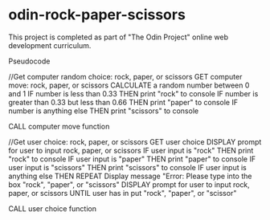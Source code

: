 # odin-rock-paper-scissors

This project is completed as part of "The Odin Project" online web development curriculum.

Pseudocode

//Get computer random choice: rock, paper, or scissors
GET computer move: rock, paper, or scissors
    CALCULATE a random number between 0 and 1
        IF number is less than 0.33 THEN print "rock" to console
        IF number is greater than 0.33 but less than 0.66 THEN print "paper" to console
        IF number is anything else THEN print "scissors" to console

CALL computer move function


//Get user choice: rock, paper, or scissors
GET user choice
    DISPLAY prompt for user to input rock, paper, or scissors
        IF user input is "rock" THEN print "rock" to console
        IF user input is "paper" THEN print "paper" to console
        IF user input is "scissors" THEN print "scissors" to console
        IF user input is anything else THEN 
            REPEAT
                Display message "Error: Please type into the box "rock", "paper", or "scissors"
                DISPLAY prompt for user to input rock, paper, or scissors
            UNTIL user has in put "rock", "paper", or "scissor" 

CALL user choice function
